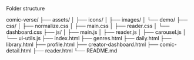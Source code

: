 Folder structure

comic-verse/
├── assets/
│   ├── icons/
│   ├── images/
│   └── demo/
├── css/
│   ├── normalize.css
│   ├── main.css
│   ├── reader.css
│   └── dashboard.css
├── js/
│   ├── main.js
│   ├── reader.js
│   ├── carousel.js
│   └── ui-utils.js
├── index.html
├── genres.html
├── daily.html
├── library.html
├── profile.html
├── creator-dashboard.html
├── comic-detail.html
├── reader.html
└── README.md